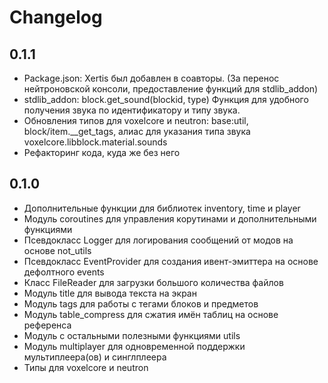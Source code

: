 # Changelog

## 0.1.1

- Package.json: Xertis был добавлен в соавторы. (За перенос нейтроновской консоли, предоставление функций для stdlib_addon)
- stdlib_addon: block.get_sound(blockid, type) Функция для удобного получения звука по идентификатору и типу звука.
- Обновления типов для voxelcore и neutron: base:util, block/item.__get_tags, алиас для указания типа звука voxelcore.libblock.material.sounds
- Рефакторинг кода, куда же без него

## 0.1.0

- Дополнительные функции для библиотек inventory, time и player
- Модуль coroutines для управления корутинами и дополнительными функциями
- Псевдокласс Logger для логирования сообщений от модов на основе not_utils
- Псевдокласс EventProvider для создания ивент-эмиттера на основе дефолтного events
- Класс FileReader для загрузки большого количества файлов
- Модуль title для вывода текста на экран
- Модуль tags для работы с тегами блоков и предметов
- Модуль table_compress для сжатия имён таблиц на основе референса
- Модуль с остальными полезными функциями utils
- Модуль multiplayer для одновременной поддержки мультиплеера(ов) и синглплеера
- Типы для voxelcore и neutron
